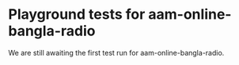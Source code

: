 # Playground tests for aam-online-bangla-radio
We are still awaiting the first test run for aam-online-bangla-radio.
